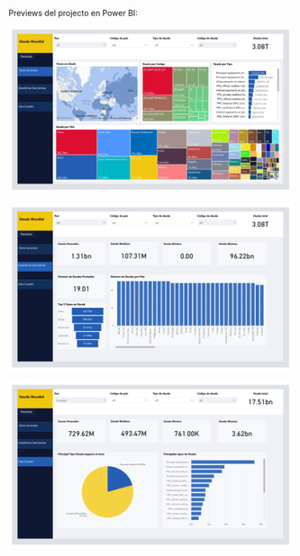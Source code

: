 Previews del projecto en Power BI:

![alt text](https://github.com/Rodrigo-Rosillo/DataAnalystProjects/blob/main/Proyectos/Deuda%20Mundial%20y%20análisis%20de%20la%20deuda%20internacional%20Ecuatoriana/previews/VisualizaciónPDF_page-0001.jpg)

![alt text](https://github.com/Rodrigo-Rosillo/DataAnalystProjects/blob/main/Proyectos/Deuda%20Mundial%20y%20análisis%20de%20la%20deuda%20internacional%20Ecuatoriana/previews/VisualizaciónPDF_page-0002.jpg)

![alt text](https://github.com/Rodrigo-Rosillo/DataAnalystProjects/blob/main/Proyectos/Deuda%20Mundial%20y%20análisis%20de%20la%20deuda%20internacional%20Ecuatoriana/previews/VisualizaciónPDF_page-0003.jpg)

